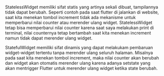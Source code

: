 StatelessWidget memiliki sifat statis yang artinya sekali dibuat, tampilannya tidak dapat berubah. Seperti contoh pada saat flutter di jalankan di website, saat kita menekan tombol increment tidak ada mekanisme untuk memperbarui nilai counter atau merender ulang widget. StatelessWidget tetap bisa memperbarui nilai counter karena saat saya melakukan print di terminal, nilai counternya tetap bertambah saat kita menekan increment namun tidak dapat merender ulang widget.

StatefulWidget memiliki sifat dinamis yang dapat melakukam pembaruan widget-widget tertentu tanpa merender ulang seluruh halaman. Misalnya pada saat kita menekan tombol increment, maka nilai counter akan berubah dan widget akan otomatis merender ulang karena adanya setstate yang akan mentrigger Flutter untuk merender ulang widget ketika state berubah.